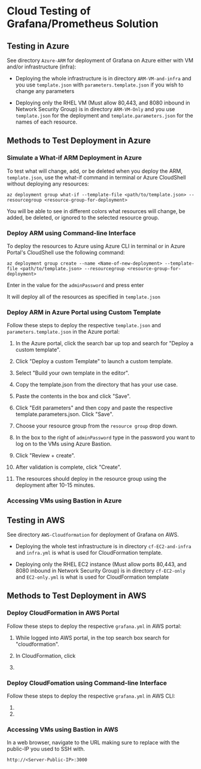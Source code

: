 # Cloud Testing of Grafana/Prometheus Solution 

## Testing in Azure
See directory `Azure-ARM` for deployment of Grafana on Azure either with VM and/or infrastructure (infra): 

- Deploying the whole infrastructure is in directory `ARM-VM-and-infra` and you use `template.json` with `parameters.template.json` if you wish to change any parameters

- Deploying only the RHEL VM (Must allow 80,443, and 8080 inbound in Network Security Group) is in directory `ARM-VM-Only` and you use `template.json` for the deployment and `template.parameters.json` for the names of each resource.

##  Methods to Test Deployment in Azure

### Simulate a What-if ARM Deployment in Azure
To test what will change, add, or be deleted when you deploy the ARM, `template.json`, use the what-if command in terminal or Azure CloudShell without deploying any resources:

`az deployment group what-if --template-file <path/to/template.json> --resourcegroup <resource-group-for-deployment>`

You will be able to see in different colors what resources will change, be added, be deleted, or ignored to the selected resource group.

### Deploy ARM using Command-line Interface

To deploy the resources to Azure using Azure CLI in terminal or in Azure Portal's CloudShell use the following command:

`az deployment group create --name <Name-of-new-deployment> --template-file <path/to/template.json> --resourcegroup <resource-group-for-deployment>`

Enter in the value for the `adminPassword` and press enter

It will deploy all of the resources as specified in `template.json` 

### Deploy ARM in Azure Portal using Custom Template

Follow these steps to deploy the respective `template.json` and `parameters.template.json` in the Azure portal:

1. In the Azure portal, click the search bar up top and search for "Deploy a custom template".

2. Click "Deploy a custom Template" to launch a custom template.

3. Select "Build your own template in the editor".

3. Copy the template.json from the directory that has your use case.

4. Paste the contents in the box and click "Save".

5. Click "Edit parameters" and then copy and paste the respective template.parameters.json. Click "Save".

6. Choose your resource group from the `resource group` drop down.

7. In the box to the right of `adminPassword` type in the password you want to log on to the VMs using Azure Bastion.

8. Click "Review + create".

9. After validation is complete, click "Create".

10. The resources should deploy in the resource group using the deployment after 10-15 minutes.

### Accessing VMs using Bastion in Azure

## Testing in AWS

See directory `AWS-Cloudformation` for deployment of Grafana on AWS.

- Deploying the whole test infrastructure is in directory `cf-EC2-and-infra` and `infra.yml` is what is used for CloudFormation template.

- Deploying only the RHEL EC2 instance (Must allow ports 80,443, and 8080 inbound in Network Security Group) is in directory `cf-EC2-only` and `EC2-only.yml` is what is used for CloudFormation template

## Methods to Test Deployment in AWS

### Deploy CloudFormation in AWS Portal

Follow these steps to deploy the respective `grafana.yml` in AWS portal:

1. While logged into AWS portal, in the top search box search for "cloudformation".

2. In CloudFormation, click 

3. 

### Deploy CloudFomation using Command-line Interface
Follow these steps to deploy the respective `grafana.yml` in AWS CLI:

1. 

2. 

### Accessing VMs using Bastion in AWS
In a web browser, navigate to the URL making sure to replace with the public-IP you used to SSH with.

`http://<Server-Public-IP>:3000`